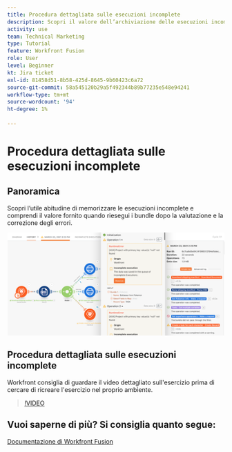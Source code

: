 ```yaml
---
title: Procedura dettagliata sulle esecuzioni incomplete
description: Scopri il valore dell’archiviazione delle esecuzioni incomplete e quindi della riesecuzione dei bundle dopo la valutazione e la correzione degli errori in [!DNL Adobe Workfront Fusion].
activity: use
team: Technical Marketing
type: Tutorial
feature: Workfront Fusion
role: User
level: Beginner
kt: Jira ticket
exl-id: 81458d51-8b58-425d-8645-9b60423c6a72
source-git-commit: 58a545120b29a5f492344b89b77235e548e94241
workflow-type: tm+mt
source-wordcount: '94'
ht-degree: 1%

---
```


# Procedura dettagliata sulle esecuzioni incomplete

## Panoramica

Scopri l’utile abitudine di memorizzare le esecuzioni incomplete e comprendi il valore fornito quando riesegui i bundle dopo la valutazione e la correzione degli errori.

![Immagine di uno scenario con gestione degli errori](assets/troubleshooting-and-error-handling-8.png)

## Procedura dettagliata sulle esecuzioni incomplete

Workfront consiglia di guardare il video dettagliato sull&#39;esercizio prima di cercare di ricreare l&#39;esercizio nel proprio ambiente.

>[!VIDEO](https://video.tv.adobe.com/v/335308/?quality=12)

## Vuoi saperne di più? Si consiglia quanto segue:

[Documentazione di Workfront Fusion](https://experienceleague.adobe.com/docs/workfront/using/adobe-workfront-fusion/workfront-fusion-2.html?lang=en)
